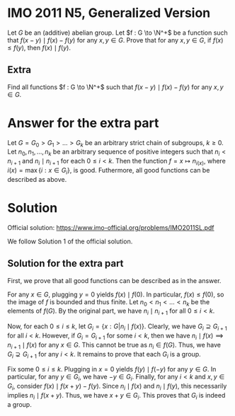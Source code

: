 # IMO 2011 N5, Generalized Version

Let $G$ be an (additive) abelian group.
Let $f : G \to \N^+$ be a function such that $f(x - y) \mid f(x) - f(y)$ for any $x, y \in G$.
Prove that for any $x, y \in G$, if $f(x) \leq f(y)$, then $f(x) \mid f(y)$.

## Extra

Find all functions $f : G \to \N^+$ such that $f(x - y) \mid f(x) - f(y)$ for any $x, y \in G$.



# Answer for the extra part

Let $G = G_0 > G_1 > \ldots > G_k$ be an arbitrary strict chain of subgroups, $k \geq 0$.
Let $n_0, n_1, \ldots, n_k$ be an arbitrary sequence of positive integers such that $n_i < n_{i + 1}$ and $n_i \mid n_{i + 1}$ for each $0 \leq i < k$.
Then the function $f = x \mapsto n_{i(x)}$, where $i(x) = \max\{i : x \in G_i\}$, is good.
Futhermore, all good functions can be described as above.



# Solution

Official solution: <https://www.imo-official.org/problems/IMO2011SL.pdf>

We follow Solution 1 of the official solution.

## Solution for the extra part

First, we prove that all good functions can be described as in the answer.

For any $x \in G$, plugging $y = 0$ yields $f(x) \mid f(0)$.
In particular, $f(x) \leq f(0)$, so the image of $f$ is bounded and thus finite.
Let $n_0 < n_1 < \ldots < n_k$ be the elements of $f(G)$.
By the original part, we have $n_i \mid n_{i + 1}$ for all $0 \leq i < k$.

Now, for each $0 \leq i \leq k$, let $G_i = \{x : G | n_i \mid f(x)\}$.
Clearly, we have $G_i \supseteq G_{i + 1}$ for all $i < k$.
However, if $G_i = G_{i + 1}$ for some $i < k$, then we have $n_i \mid f(x) \implies n_{i + 1} \mid f(x)$ for any $x \in G$.
This cannot be true as $n_i \in f(G)$.
Thus, we have $G_i \supsetneq G_{i + 1}$ for any $i < k$.
It remains to prove that each $G_i$ is a group.

Fix some $0 \leq i \leq k$.
Plugging in $x = 0$ yields $f(y) \mid f(-y)$ for any $y \in G$.
In particular, for any $y \in G_i$, we have $-y \in G_i$.
Finally, for any $i < k$ and $x, y \in G_i$, consider $f(x) \mid f(x + y) - f(y)$.
Since $n_i \mid f(x)$ and $n_i \mid f(y)$, this necessarily implies $n_i \mid f(x + y)$.
Thus, we have $x + y \in G_i$.
This proves that $G_i$ is indeed a group.
